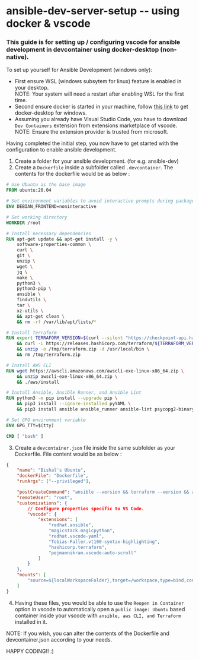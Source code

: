 # ansible-dev-server-setup -- using docker & vscode
### This guide is for setting up / configuring vscode for ansible development in devcontainer using docker-desktop (non-native).

To set up yourself for Ansible Development (windows only):
- First ensure WSL (windows subsytem for linux) feature is enabled in your desktop. <br>
NOTE: Your system will need a restart after enabling WSL for the first time.
- Second ensure docker is started in your machine, follow [this link](https://docs.docker.com/desktop/setup/install/windows-install/) to get docker-desktop for windows.
- Assuming you already have Visual Studio Code, you have to download `Dev Containers` extension from extensions marketplace of vscode. <br>
NOTE: Ensure the extension provider is trusted from microsoft.

Having completed the initial step, you now have to get started with the configuration to enable ansible development.
1. Create a folder for your ansible development. (for e.g. ansible-dev)
2. Create a `Dockerfile` inside a subfolder called `.devcontainer`. The contents for the dockerfile would be as below :
```Dockerfile
# Use Ubuntu as the base image
FROM ubuntu:20.04

# Set environment variables to avoid interactive prompts during package installation
ENV DEBIAN_FRONTEND=noninteractive

# Set working directory
WORKDIR /root

# Install necessary dependencies
RUN apt-get update && apt-get install -y \
    software-properties-common \
    curl \
    git \
    unzip \
    wget \
    jq \
    make \
    python3 \
    python3-pip \
    ansible \
    findutils \
    tar \
    xz-utils \
    && apt-get clean \
    && rm -rf /var/lib/apt/lists/*

# Install Terraform
RUN export TERRAFORM_VERSION=$(curl --silent "https://checkpoint-api.hashicorp.com/v1/check/terraform" | jq --raw-output ".current_version") \
    && curl -L https://releases.hashicorp.com/terraform/${TERRAFORM_VERSION}/terraform_${TERRAFORM_VERSION}_linux_amd64.zip -o /tmp/terraform.zip \
    && unzip -o /tmp/terraform.zip -d /usr/local/bin \
    && rm /tmp/terraform.zip

# Install AWS CLI
RUN wget https://awscli.amazonaws.com/awscli-exe-linux-x86_64.zip \
    && unzip awscli-exe-linux-x86_64.zip \
    && ./aws/install

# Install Ansible, Ansible Runner, and Ansible Lint
RUN python3 -m pip install --upgrade pip \
    && pip3 install --ignore-installed pyYAML \
    && pip3 install ansible ansible_runner ansible-lint psycopg2-binary

# Set GPG environment variable
ENV GPG_TTY=$(tty)

CMD [ "bash" ]
```
3. Create a `devcontainer.json` file inside the same subfolder as your Dockerfile. File content would be as below :
```JSON
{
    "name": "Bishal's Ubuntu",
    "dockerFile": "Dockerfile",
    "runArgs": ["--privileged"],

    "postCreateCommand": "ansible --version && terraform --version && aws --version",
    "remoteUser": "root",
    "customizations": {
		// Configure properties specific to VS Code.
		"vscode": {
			"extensions": [
				"redhat.ansible",
				"magicstack.magicpython",
				"redhat.vscode-yaml",
				"Tobias-Faller.vt100-syntax-highlighting",
                "hashicorp.terraform",
                "pejmannikram.vscode-auto-scroll"
			]
		}
	},
    "mounts": [
        "source=${localWorkspaceFolder},target=/workspace,type=bind,consistency=cached"
    ]
}
```
4. Having these files, you would be able to use the `Reopen in Container` option in vscode to automatically open a `public image: Ubuntu` based container inside your vscode with `ansible, aws CLI, and Terraform` installed in it.

NOTE: If you wish, you can alter the contents of the Dockerfile and devcontainer.json according to your needs.

HAPPY CODING!! :)
